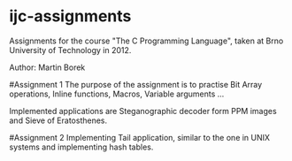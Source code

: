 # ijc-assignments
Assignments for the course "The C Programming Language", taken at Brno University of Technology in 2012.

Author: Martin Borek

#Assignment 1
The purpose of the assignment is to practise Bit Array operations, Inline functions, Macros, Variable arguments ...

Implemented applications are Steganographic decoder form PPM images and Sieve of Eratosthenes.

#Assignment 2
Implementing Tail application, similar to the one in UNIX systems and implementing hash tables.
